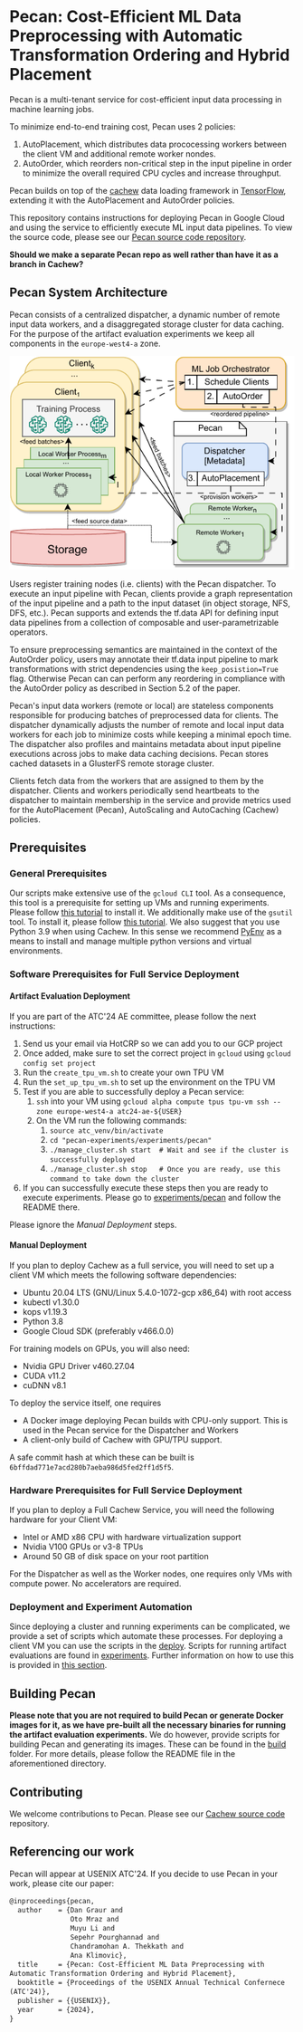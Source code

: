 # Pecan: Cost-Efficient ML Data Preprocessing with Automatic Transformation Ordering and Hybrid Placement

Pecan is a multi-tenant service for cost-efficient input data processing in machine learning jobs. 

To minimize end-to-end training cost, Pecan uses 2 policies: 
1) AutoPlacement, which distributes data prococessing workers between the client VM and additional remote worker nondes.
2) AutoOrder, which reorders non-critical step in the input pipeline in order to minimize the overall required CPU cycles and increase throughput.

Pecan builds on top of the [cachew](https://www.usenix.org/system/files/atc22-graur.pdf) data loading framework in [TensorFlow](https://github.com/tensorflow/tensorflow), extending it with the AutoPlacement and AutoOrder policies.

This repository contains instructions for deploying Pecan in Google Cloud and using the service to efficiently execute ML input data pipelines. To view the source code, please see our [Pecan source code repository](https://github.com/eth-easl/cachew/tree/oto-pecan). 

__Should we make a separate Pecan repo as well rather than have it as a branch in Cachew?__

## Pecan System Architecture

Pecan consists of a centralized dispatcher, a dynamic number of remote input data workers, and a disaggregated storage cluster for data caching. For the purpose of the artifact evaluation experiments we keep all components in the `europe-west4-a` zone.

<p align="center">
  <img src="Figures/pecan_system_diagram.drawio.png" />
</p>

Users register training nodes (i.e. clients) with the Pecan dispatcher. To execute an input pipeline with Pecan, clients provide a graph representation of the input pipeline and a path to the input dataset (in object storage, NFS, DFS, etc.). Pecan supports and extends the tf.data API for defining input data pipelines from a collection of composable and user-parametrizable operators.

To ensure preprocessing semantics are maintained in the context of the AutoOrder policy, users may annotate their tf.data input pipeline to mark transformations with strict dependencies using the `keep_posistion=True` flag. Otherwise Pecan can can perform any reordering in compliance with the AutoOrder policy as described in Section 5.2 of the paper.

Pecan's input data workers (remote or local) are stateless components responsible for producing batches of preprocessed data for clients. The dispatcher dynamically adjusts the number of remote and local input data workers for each job to minimize costs while keeping a minimal epoch time. The dispatcher also profiles and maintains metadata about input pipeline executions across jobs to make data caching decisions. Pecan stores cached datasets in a GlusterFS remote storage cluster. 

Clients fetch data from the workers that are assigned to them by the dispatcher. Clients and workers periodically send heartbeats to the dispatcher to maintain membership in the service and provide metrics used for the AutoPlacement (Pecan), AutoScaling and AutoCaching (Cachew) policies.


## <a name="prerequisites"/>Prerequisites

### General Prerequisites

Our scripts make extensive use of the `gcloud CLI` tool. As a consequence, this tool is a prerequisite for setting up VMs and running experiments. Please follow [this tutorial](https://cloud.google.com/sdk/docs/install) to install it. We additionally make use of the `gsutil` tool. To install it, please follow [this tutorial](https://cloud.google.com/storage/docs/gsutil_install). We also suggest that you use Python 3.9 when using Cachew. In this sense we recommend [PyEnv](https://github.com/pyenv/pyenv) as a means to install and manage multiple python versions and virtual environments.


### Software Prerequisites for Full Service Deployment

#### Artifact Evaluation Deployment

If you are part of the ATC'24 AE committee, please follow the next instructions:

1. Send us your email via HotCRP so we can add you to our GCP project
1. Once added, make sure to set the correct project in `gcloud` using `gcloud config set project`
1. Run the `create_tpu_vm.sh` to create your own TPU VM
1. Run the `set_up_tpu_vm.sh` to set up the environment on the TPU VM
1. Test if you are able to successfully deploy a Pecan service: 
    1. `ssh` into your VM using `gcloud alpha compute tpus tpu-vm ssh --zone europe-west4-a atc24-ae-${USER}`
    1. On the VM run the following commands:
        1. `source atc_venv/bin/activate`
        1. `cd "pecan-experiments/experiments/pecan"`
        1. `./manage_cluster.sh start  # Wait and see if the cluster is successfully deployed`
        1. `./manage_cluster.sh stop   # Once you are ready, use this command to take down the cluster`
1. If you can successfully execute these steps then you are ready to execute experiments. Please go to [experiments/pecan](experiments/pecan) and follow the README there.

Please ignore the *Manual Deployment* steps.

#### Manual Deployment

If you plan to deploy Cachew as a full service, you will need to set up a client VM which meets the following software dependencies:

* Ubuntu 20.04 LTS (GNU/Linux 5.4.0-1072-gcp x86\_64) with root access
* kubectl v1.30.0
* kops v1.19.3
* Python 3.8
* Google Cloud SDK (preferably v466.0.0)

For training models on GPUs, you will also need:

* Nvidia GPU Driver v460.27.04
* CUDA v11.2
* cuDNN v8.1

To deploy the service itself, one requires 
* A Docker image deploying Pecan builds with CPU-only support. This is used in the Pecan service for the Dispatcher and Workers
* A client-only build of Cachew with GPU/TPU support. 

A safe commit hash at which these can be built is `6bffdad771e7acd280b7aeba986d5fed2ff1d5f5`.

### Hardware Prerequisites for Full Service Deployment

If you plan to deploy a Full Cachew Service, you will need the following hardware for your Client VM:

* Intel or AMD x86 CPU with hardware virtualization support
* Nvidia V100 GPUs or v3-8 TPUs
* Around 50 GB of disk space on your root partition

For the Dispatcher as well as the Worker nodes, one requires only VMs with compute power. No accelerators are required. 

### Deployment and Experiment Automation

Since deploying a cluster and running experiments can be complicated, we provide a set of scripts which automate these processes. For deploying a client VM you can use the scripts in the [deploy](deploy). Scripts for running artifact evaluations are found in [experiments](experiments). Further information on how to use this is provided in [this section](#artifact_eval).


## Building Pecan

**Please note that you are not required to build Pecan or generate Docker images for it, as we have pre-built all the necessary binaries for running the artifact evaluation experiments.** We do however, provide scripts for building Pecan and generating its images. These can be found in the [build](build) folder. For more details, please follow the README file in the aforementioned directory.

## Contributing

We welcome contributions to Pecan. Please see our [Cachew source code](https://github.com/eth-easl/cachew/tree/oto-pecan) repository.

 
## Referencing our work

Pecan will appear at USENIX ATC'24. If you decide to use Pecan in your work, please cite our paper: 

```
@inproceedings{pecan,
  author    = {Dan Graur and
               Oto Mraz and
               Muyu Li and
               Sepehr Pourghannad and
               Chandramohan A. Thekkath and
               Ana Klimovic},
  title     = {Pecan: Cost-Efficient ML Data Preprocessing with Automatic Transformation Ordering and Hybrid Placement},
  booktitle = {Proceedings of the USENIX Annual Technical Confernece (ATC'24)},
  publisher = {{USENIX}},
  year      = {2024},
}
```

